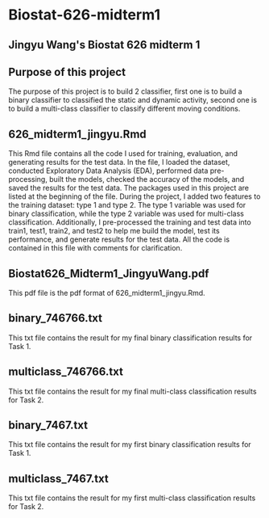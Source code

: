 # Biostat-626-midterm1
## Jingyu Wang's Biostat 626 midterm 1
## Purpose of this project
The purpose of this project is to build 2 classifier, first one is to build a binary classifier to classified the static and dynamic activity, second one is to build a multi-class classifier to classify different moving conditions.

## 626_midterm1_jingyu.Rmd
This Rmd file contains all the code I used for training, evaluation, and generating results for the test data. In the file, I loaded the dataset, conducted Exploratory Data Analysis (EDA), performed data pre-processing, built the models, checked the accuracy of the models, and saved the results for the test data. The packages used in this project are listed at the beginning of the file. During the project, I added two features to the training dataset: type 1 and type 2. The type 1 variable was used for binary classification, while the type 2 variable was used for multi-class classification. Additionally, I pre-processed the training and test data into train1, test1, train2, and test2 to help me build the model, test its performance, and generate results for the test data. All the code is contained in this file with comments for clarification.

## Biostat626_Midterm1_JingyuWang.pdf
This pdf file is the pdf format of 626_midterm1_jingyu.Rmd.

## binary_746766.txt
This txt file contains the result for my final binary classification results for Task 1.

## multiclass_746766.txt
This txt file contains the result for my final multi-class classification results for Task 2.

## binary_7467.txt
This txt file contains the result for my first binary classification results for Task 1.

## multiclass_7467.txt
This txt file contains the result for my first multi-class classification results for Task 2.

